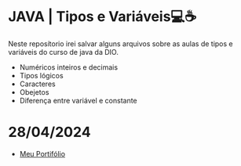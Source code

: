 
# JAVA | Tipos e Variáveis💻☕

Neste reposítorio irei salvar alguns arquivos sobre as aulas de tipos e variáveis do curso de java da DIO.

- Numéricos inteiros e decimais 
- Tipos lógicos 
- Caracteres
- Obejetos
- Diferença entre variável e constante
# 28/04/2024


- [Meu Portifólio](https://github.com/PauloCesarRM)

